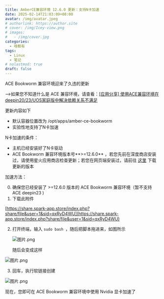 ```yaml
---
title: AmberCE兼容环境 12.6.0 更新：支持N卡加速
date: 2025-02-14T21:03:09+08:00
avatar: /img/avatar.jpeg
# authorlink: https://author.site
# cover: /img/Icey-view.png
# images:
#   - /img/cover.jpg
categories:
  - 啥都有
tags:
  - Linux
  - 笔记
# nolastmod: true
draft: false
---
```


ACE Bookworm 兼容环境迎来了久违的更新

<!--more-->

-->如果您不知道什么是 ACE 兼容环境，请查看：[[应用分享] 使用ACE兼容环境在deepin20/23/UOS家庭版中解决依赖关系不满足](https://bbs.deepin.org.cn/post/272333)

更新内容如下

* 默认容器位置改为 /opt/apps/amber-ce-bookworm
* 实验性地支持了N卡加速

N卡加速的条件：

* 主机已经安装好了N卡驱动
* ACE Bookworm 兼容环境版本号**>=12.6.0** ，若您先前在深度商店安装过，请使用星火应用商店检查更新；若您在网页端安装过，请前往 [这里](https://blog.shenmo.tech/post/amberce%E5%85%BC%E5%AE%B9%E7%8E%AF%E5%A2%83%E4%BD%BF%E7%94%A8%E6%8C%87%E5%8D%97/) 下载更新的版本

加速方法：

0. 确保您已经安装了 >=12.6.0 版本的 ACE Bookworm 兼容环境（暂不支持 ACE deepin23 )
1. 下载此附件

[https://share.spark-app.store/index.php?share/file&user=1&sid=qxRyD4WU](https://share.spark-app.store/index.php?share/file&user=1&sid=qxRyD4WU)

2. 打开终端，输入 `sudo bash `，随后把脚本拖进来，如图所示
   
   ![图片.png](https://storage.deepin.org/thread/202502141259098081_图片.png)
   
   随后会变成这样

![图片.png](https://storage.deepin.org/thread/20250214125950856_图片.png)

3. 回车，执行软链接创建

![图片.png](https://storage.deepin.org/thread/202502141300527887_图片.png)

现在，您即可在 ACE Bookworm 兼容环境中使用 Nvidia 显卡加速了

